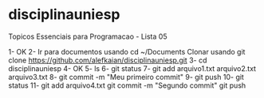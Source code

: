 # disciplinauniesp
Topicos Essenciais para Programacao - Lista 05

1- OK
2- Ir para documentos usando cd ~/Documents
   Clonar usando git clone https://github.com/alefkaian/disciplinauniesp.git
3-  cd disciplinauniesp
4- OK
5- ls
6- git status
7- git add arquivo1.txt arquivo2.txt arquivo3.txt
8- git commit -m "Meu primeiro commit"
9- git push
10- git status
11- git add arquivo4.txt
    git commit -m "Segundo commit"
    git push
